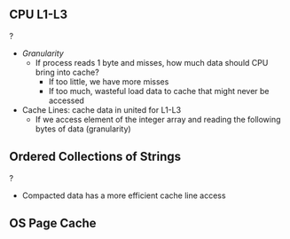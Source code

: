 ## CPU L1-L3
?
- *Granularity*
	- If process reads 1 byte and misses, how much data should CPU bring into cache?
		- If too little, we have more misses
		- If too much, wasteful load data to cache that might never be accessed
- Cache Lines: cache data in united for L1-L3
	- If we access element of the integer array and reading the following bytes of data (granularity)


## Ordered Collections of Strings
?
- Compacted data has a more efficient cache line access

##

## OS Page Cache


## 